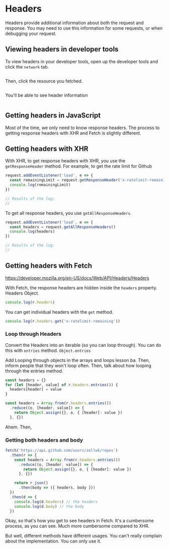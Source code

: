 # Headers

Headers provide additional information about both the request and response. You may need to use this information for some requests, or when debugging your request.

## Viewing headers in developer tools

To view headers in your developer tools, open up the developer tools and click the `network` tab.

<figure>
  <img src="/images/2018/" alt="">
  <figcaption></figcaption>
</figure>

Then, click the resource you fetched.

<figure>
  <img src="/images/2018/" alt="">
  <figcaption></figcaption>
</figure>

You'll be able to see header information

<figure>
  <img src="/images/2018/" alt="">
  <figcaption></figcaption>
</figure>

## Getting headers in JavaScript

Most of the time, we only need to know response headers. The process to getting response headers with XHR and Fetch is slightly different.

## Getting headers with XHR

With XHR, to get response headers with XHR, you use the `getResponseHeader` method. For example, to get the rate limit for Github

```js
request.addEventListener('load', e => {
  const remainingLimit = request.getResponseHeader('x-ratelimit-remaining')
  console.log(remainingLimit)
})

// Results of the log:
//
```

To get all response headers, you use `getAllResponseHeaders`.

```js
request.addEventListener('load', e => {
  const headers = request.getAllResponseHeaders()
  console.log(headers)
})

// Results of the log:
//
```

## Getting headers with Fetch

https://developer.mozilla.org/en-US/docs/Web/API/Headers/Headers

With Fetch, the response headers are hidden inside the `headers` property. Headers Object.

```js
console.log(r.headers)
```

You can get individual headers with the `get` method.

```js
console.log(r.headers.get('x-ratelimit-remaining'))
```

### Loop through Headers

Convert the Headers into an iterable (so you can loop through). You can do this with `entries` method. `Object.entries`

Add Looping through objects in the arrays and loops lesson ba. Then, inform people that they won't loop often. Then, talk about how looping through the entries method.

```js
const headers = {}
for (let [header, value] of r.headers.entries()) {
  headers[header] = value
}
```

```js
const headers = Array.from(r.headers.entries())
  .reduce((o, [header, value]) => {
    return Object.assign({}, o, { [header]: value })
  }, {})
```

Ahem. Then,

### Getting both headers and body

```js
fetch('https://api.github.com/users/zellwk/repos')
  .then(r => {
    const headers = Array.from(r.headers.entries())
      .reduce((o, [header, value]) => {
        return Object.assign({}, o, { [header]: value })
      }, {})

    return r.json()
      .then(body => ({ headers, body }))
  })
  .then(d => {
    console.log(d.headers) // the headers
    console.log(d.body) // the body
  })
```

Okay, so that's how you get to see headers in Fetch. It's a cumbersome process, as you can see. Much more cumbersome compared to XHR.

But well, different methods have different usages. You can't really complain about the implementation. You can only use it.

